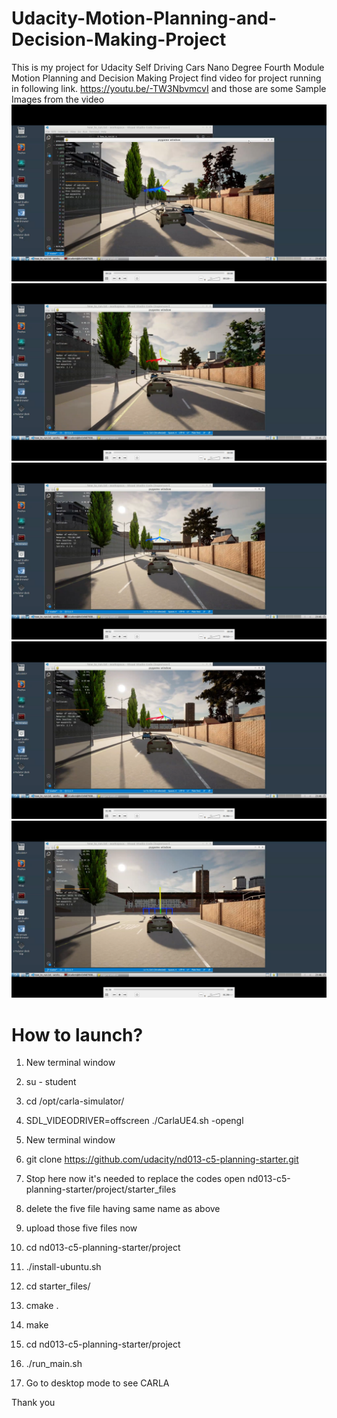# Udacity-Motion-Planning-and-Decision-Making-Project
This is my project for Udacity Self Driving Cars Nano Degree Fourth Module Motion Planning and Decision Making Project
find video for project running in following link.
https://youtu.be/-TW3NbvmcvI
and those are some Sample Images from the video
<img src='Images/1.png'/>
<img src='Images/2.png'/>
<img src='Images/3.png'/>
<img src='Images/4.png'/>
<img src='Images/5.png'/>

# How to launch?
1. New terminal window
2. su - student 
3. cd /opt/carla-simulator/
4. SDL_VIDEODRIVER=offscreen ./CarlaUE4.sh -opengl

5. New terminal window
6. git clone https://github.com/udacity/nd013-c5-planning-starter.git
7. Stop here now it's needed to replace the codes open nd013-c5-planning-starter/project/starter_files
8. delete the five file having same name as above
9. upload those five files now
10. cd nd013-c5-planning-starter/project
11. ./install-ubuntu.sh
12. cd starter_files/
13. cmake .
14. make
15. cd nd013-c5-planning-starter/project
16. ./run_main.sh
17. Go to desktop mode to see CARLA

Thank you
